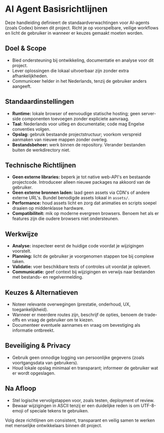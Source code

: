 # AI Agent Basisrichtlijnen

Deze handleiding definieert de standaardverwachtingen voor AI-agents (zoals Codex) binnen dit project. Richt je op voorspelbare, veilige workflows en licht de gebruiker in wanneer er keuzes gemaakt moeten worden.

## Doel & Scope
- Bied ondersteuning bij ontwikkeling, documentatie en analyse voor dit project.
- Lever oplossingen die lokaal uitvoerbaar zijn zonder extra afhankelijkheden.
- Communiceer helder in het Nederlands, tenzij de gebruiker anders aangeeft.

## Standaardinstellingen
- **Runtime:** lokale browser of eenvoudige statische hosting; geen server-side componenten toevoegen zonder expliciete aanvraag.
- **Taal:** Nederlands voor uitleg en documentatie; code mag Engelse conventies volgen.
- **Opslag:** gebruik bestaande projectstructuur; voorkom verspreid aanmaken van nieuwe mappen zonder overleg.
- **Bestandsbeheer:** werk binnen de repository. Verander bestanden buiten de werkdirectory niet.

## Technische Richtlijnen
- **Geen externe libraries:** beperk je tot native web-API's en bestaande projectcode. Introduceer alleen nieuwe packages na akkoord van de gebruiker.
- **Geen externe bronnen laden:** laad geen assets via CDN's of andere externe URL's. Bundel benodigde assets lokaal in `assets/`.
- **Performance:** houd assets licht en zorg dat animaties en scripts soepel draaien op middenklasse hardware.
- **Compatibiliteit:** mik op moderne evergreen browsers. Benoem het als er features zijn die oudere browsers niet ondersteunen.

## Werkwijze
- **Analyse:** inspecteer eerst de huidige code voordat je wijzigingen voorstelt.
- **Planning:** licht de gebruiker je voorgenomen stappen toe bij complexe taken.
- **Validatie:** voer beschikbare tests of controles uit voordat je oplevert.
- **Communicatie:** geef context bij wijzigingen en verwijs naar bestanden met bestands- en regelvermelding.

## Keuzes & Alternatieven
- Noteer relevante overwegingen (prestatie, onderhoud, UX, toegankelijkheid).
- Wanneer er meerdere routes zijn, beschrijf de opties, benoem de trade-offs en vraag de gebruiker om te kiezen.
- Documenteer eventuele aannames en vraag om bevestiging als informatie ontbreekt.

## Beveiliging & Privacy
- Gebruik geen onnodige logging van persoonlijke gegevens (zoals voortgangsdata van gebruikers).
- Houd lokale opslag minimaal en transparant; informeer de gebruiker wat er wordt opgeslagen.

## Na Afloop
- Stel logische vervolgstappen voor, zoals testen, deployment of review.
- Bewaar wijzigingen in ASCII tenzij er een duidelijke reden is om UTF-8-emoji of speciale tekens te gebruiken.

Volg deze richtlijnen om consistent, transparant en veilig samen te werken met menselijke ontwikkelaars binnen dit project.
